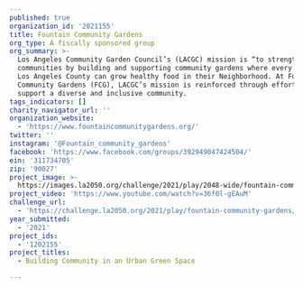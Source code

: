 ```yaml
---
published: true
organization_id: '2021155'
title: Fountain Community Gardens
org_type: A fiscally sponsored group
org_summary: >-
  Los Angeles Community Garden Council’s (LACGC) mission is “to strengthen
  communities by building and supporting community gardens where every person in
  Los Angeles County can grow healthy food in their Neighborhood. At Fountain
  Community Gardens (FCG), LACGC’s mission is reinforced through efforts to
  support a diverse and inclusive community.
tags_indicators: []
charity_navigator_url: ''
organization_website:
  - 'https://www.fountaincommunitygardens.org/'
twitter: ''
instagram: '@Fountain_community_gardens'
facebook: 'https://www.facebook.com/groups/392949047424504/'
ein: '311734705'
zip: '90027'
project_image: >-
  https://images.la2050.org/challenge/2021/play/2048-wide/fountain-community-gardens.jpg
project_video: 'https://www.youtube.com/watch?v=36f0l-gEAuM'
challenge_url:
  - 'https://challenge.la2050.org/2021/play/fountain-community-gardens/'
year_submitted:
  - '2021'
project_ids:
  - '1202155'
project_titles:
  - Building Community in an Urban Green Space

---
```

